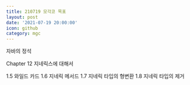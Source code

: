 ```yaml
---
title: 210719 모각코 목표
layout: post
date: '2021-07-19 20:00:00'
icon: github
category: mgc
---
```


자바의 정석

Chapter 12 지네릭스에 대해서


1.5 와일드 카드
1.6 지네릭 메서드
1.7 지네릭 타입의 형변환
1.8 지네릭 타입의 제거
